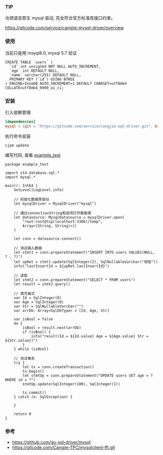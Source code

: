 ### TIP

仓颉语言原生 mysql 驱动, 完全符合官方标准库接口约束。


https://gitcode.com/service/cangjie-mysql-driver/overview

### 使用

当前只是用 msyql8.0, mysql 5.7 验证

````
CREATE TABLE `users` (
  `id` int unsigned NOT NULL AUTO_INCREMENT,
  `age` int DEFAULT NULL,
  `name` varchar(255) DEFAULT NULL,
  PRIMARY KEY (`id`) USING BTREE
) ENGINE=InnoDB AUTO_INCREMENT=1 DEFAULT CHARSET=utf8mb4 COLLATE=utf8mb4_0900_ai_ci;
````

### 安装

引入依赖管理
````toml
[dependencies]
mysql = {git = "https://gitcode.com/service/cangjie-sql-driver.git", branch = "main", version = "0.0.1"}
````
执行命令安装
````shell
cjpm update
````

编写代码, 查看 [example_test](example_test)
````cj
package example_test

import std.database.sql.*
import mysql.*

main(): Int64 {
    SetLevel(LogLevel.info)

    // 初始化数据库驱动
    let mysqlDriver = MysqlDriver("mysql")

    // 通过connectionString和选项打开数据源
    let datasource: MysqlDatasource = mysqlDriver.open(
        "root:root@tcp(localhost:3306)/temp",
        Array<(String, String)>()
    )

    let conn = datasource.connect()

    // 测试插入数据
    let stmt1 = conn.prepareStatement("INSERT INTO users VALUES(NULL, ? , ?)")
    let upRet = stmt1.update(SqlInteger(2), SqlNullableVarchar("哈哈"))
    info("lastInsertId = ${upRet.lastInsertId}")

    // 读取
    let stmt2 = conn.prepareStatement("SELECT * FROM users")
    let result = stmt2.query()

    // 填充格式
    var Id = SqlInteger(0)
    var Age = SqlInteger(0)
    var Str = SqlNullableVarchar("")
    var arrDb: Array<SqlDbType> = [Id, Age, Str]

    var isBool = false
    do {
    	isBool = result.next(arrDb)
    	if (isBool) {
    		info("result(Id = ${Id.value} Age = ${Age.value} Str = ${Str.value})")
    	}
    } while (isBool)

    // 测试事务
    try {
        let tx = conn.createTransaction()
        tx.begin()
        let stmtUp = conn.prepareStatement("UPDATE users SET age = ? WHERE id = ?")
        stmtUp.update(SqlInteger(100), SqlInteger(1))

        tx.commit()
    } catch (e: SqlException) {

    }

    return 0
}

````

### 参考

- https://github.com/go-sql-driver/mysql
- https://gitcode.com/Cangjie-TPC/mysqlclient-ffi.git